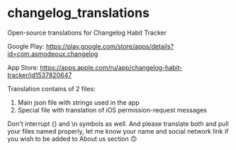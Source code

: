 # changelog_translations
Open-source translations for Changelog Habit Tracker

Google Play: https://play.google.com/store/apps/details?id=com.asmodeoux.changelog

App Store: https://apps.apple.com/ru/app/changelog-habit-tracker/id1537820647

Translation contains of 2 files:
1) Main json file with strings used in the app
2) Special file with translation of iOS permission-request messages

Don't interrupt {} and \n symbols as well. And please translate both and pull your files named properly, let me know your name and social network link if you wish to be added to About us section 🙃
